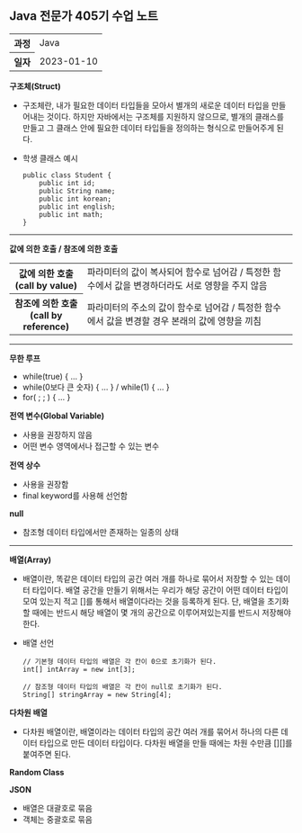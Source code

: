 ## Java 전문가 405기 수업 노트
<table>
  <tr>
    <th>과정</th>
    <td>Java</td>
  </tr>
  <tr>
    <th>일자</th>
    <td>2023-01-10</td>
  </tr>
</table>

**구조체(Struct)**
* 구조체란, 내가 필요한 데이터 타입들을 모아서 별개의 새로운 데이터 타입을 만들어내는 것이다.
 하지만 자바에서는 구조체를 지원하지 않으므로, 별개의 클래스를 만들고 그 클래스 안에 필요한 데이터 타입들을
 정의하는 형식으로 만들어주게 된다.
* 학생 클래스 예시

      public class Student {
          public int id;
          public String name;
          public int korean;
          public int english;
          public int math;
      }

<hr>

**값에 의한 호출 / 참조에 의한 호출**
<table>
  <tr>
    <th>값에 의한 호출<br>(call by value)</th>
    <td>파라미터의 값이 복사되어 함수로 넘어감 / 특정한 함수에서 값을 변경하더라도 서로 영향을 주지 않음</td>
  </tr>
  <tr>
    <th>참조에 의한 호출<br>(call by reference)</th>
    <td>파라미터의 주소의 값이 함수로 넘어감 / 특정한 함수에서 값을 변경할 경우 본래의 값에 영향을 끼침</td>
  </tr>
</table>

<hr>

**무한 루프**
* while(true) { ... }
* while(0보다 큰 숫자) { ... } / while(1) { ... }
* for( ; ; ) { ... }

**전역 변수(Global Variable)**
* 사용을 권장하지 않음
* 어떤 변수 영역에서나 접근할 수 있는 변수

**전역 상수**
* 사용을 권장함
* final keyword를 사용해 선언함

**null**
* 참조형 데이터 타입에서만 존재하는 일종의 상태

<hr>

**배열(Array)**
* 배열이란, 똑같은 데이터 타입의 공간 여러 개를 하나로 묶어서
 저장할 수 있는 데이터 타입이다.
 배열 공간을 만들기 위해서는
 우리가 해당 공간이 어떤 데이터 타입이 모여 있는지 적고
 []를 통해서 배열이다라는 것을 등록하게 된다. 
 단, 배열을 초기화할 때에는 반드시
 해당 배열이 몇 개의 공간으로 이루어져있는지를 반드시 저장해야 한다.
* 배열 선언

      // 기본형 데이터 타입의 배열은 각 칸이 0으로 초기화가 된다.
      int[] intArray = new int[3];
      
      // 참조형 데이터 타입의 배열은 각 칸이 null로 초기화가 된다.
      String[] stringArray = new String[4];

**다차원 배열**
* 다차원 배열이란, 배열이라는 데이터 타입의 공간 여러 개를 묶어서
 하나의 다른 데이터 타입으로 만든 데이터 타입이다.
 다차원 배열을 만들 때에는
 차원 수만큼 [][]를 붙여주면 된다.
 
**Random Class**

**JSON**
* 배열은 대괄호로 묶음
* 객체는 중괄호로 묶음
